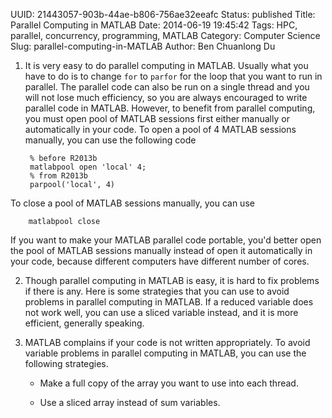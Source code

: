 UUID: 21443057-903b-44ae-b806-756ae32eeafc
Status: published
Title: Parallel Computing in MATLAB
Date: 2014-06-19 19:45:42
Tags: HPC, parallel, concurrency, programming, MATLAB
Category: Computer Science
Slug: parallel-computing-in-MATLAB
Author: Ben Chuanlong Du


1. It is very easy to do parallel computing in MATLAB. 
Usually what you have to do is to change `for` to `parfor` 
for the loop that you want to run in parallel. 
The parallel code can also be run on a single thread and you will not lose much efficiency, 
so you are always encouraged to write parallel code in MATLAB. 
However, to benefit from parallel computing, 
you must open pool of MATLAB sessions first either manually or automatically in your code. 
To open a pool of 4 MATLAB sessions manually, 
you can use the following code

        % before R2013b
        matlabpool open 'local' 4; 
        % from R2013b
        parpool('local', 4)

To close a pool of MATLAB sessions manually, 
you can use

        matlabpool close

If you want to make your MATLAB parallel code portable, 
you'd better open the pool of MATLAB sessions manually 
instead of open it automatically in your code, 
because different computers have different number of cores.

2. Though parallel computing in MATLAB is easy, 
it is hard to fix problems if there is any. 
Here is some strategies that you can use 
to avoid problems in parallel computing in MATLAB. 
If a reduced variable does not work well, 
you can use a sliced variable instead, 
and it is more efficient, generally speaking.

3. MATLAB complains if your code is not written appropriately. 
To avoid variable problems in parallel computing in MATLAB, 
you can use the following strategies.

    - Make a full copy of the array you want to use into each thread.

    - Use a sliced array instead of sum variables.

